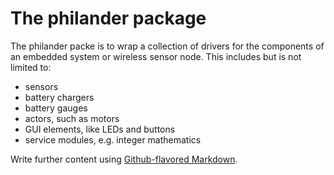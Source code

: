# The philander package

The philander packe is to wrap a collection of drivers for the
components of an embedded system or wireless sensor node. This includes
but is not limited to:
  - sensors
  - battery chargers
  - battery gauges
  - actors, such as motors
  - GUI elements, like LEDs and buttons
  - service modules, e.g. integer mathematics
  
Write further content using
[Github-flavored Markdown](https://guides.github.com/features/mastering-markdown/).